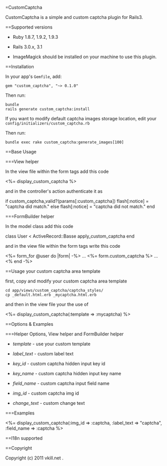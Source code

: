 =CustomCaptcha

CustomCaptcha is a simple and custom captcha plugin for Rails3.


==Supported versions

* Ruby 1.8.7, 1.9.2, 1.9.3

* Rails 3.0.x, 3.1

* ImageMagick should be installed on your machine to use this plugin.


==Installation

In your app's `Gemfile`, add:

    gem "custom_captcha", "~> 0.1.0"

Then run:

    bundle
    rails generate custom_captcha:install

If you want to modify default captcha images storage location, edit your `config/initializers/custom_captcha.rb`

Then run:

    bundle exec rake custom_captcha:generate_images[100]


==Base Usage

===View helper

In the view file within the form tags add this code

  <%= display_custom_captcha %>

and in the controller's action authenticate it as

  if custom_captcha_valid?(params[:custom_captcha])
    flash[:notice] = "captcha did match."
  else
    flash[:notice] = "captcha did not match."
  end

===FormBuilder helper

In the model class add this code

  class User < ActiveRecord::Basse
    apply_custom_captcha
  end

and in the view file within the form tags write this code

  <%= form_for @user do |form| -%>
    ...
    <%= form.custom_captcha %>
    ...
  <% end -%>


==Usage your custom captcha area template

first, copy and modify your custom captcha area template

    cd app/views/custom_captcha/captcha_styles/
    cp _default.html.erb _mycaptcha.html.erb

and then in the view file your the use of

  <%= display_custom_captcha(:template => :mycaptcha) %>


==Options & Examples

===Helper Options, View helper and FormBuilder helper

* *template* - use your custom template

* *label_text* - custom label text

* *key_id* - custom captcha hidden input key id

* *key_name* - custom captcha hidden input key name

* *field_name* - custom captcha input field name

* *img_id* - custom captcha img id

* *change_text* - custom change text

===Examples

  <%= display_custom_captcha(:img_id => :captcha, :label_text => "captcha", :field_name => :captcha %>


==I18n supported


==Copyright

Copyright (c) 2011 vkill.net .

